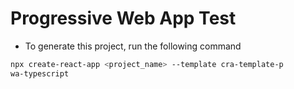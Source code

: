 # Progressive Web App Test

- To generate this project, run the following command

```bash
npx create-react-app <project_name> --template cra-template-p
wa-typescript
```
